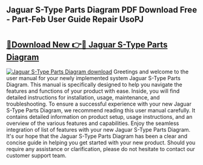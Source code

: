 ## Jaguar S-Type Parts Diagram PDF Download Free - Part-Feb User Guide Repair UsoPJ

# <h2><a href="http://dfmqedl.blite.top/?on=Jaguar+S-Type+Parts+Diagram">🔗Download New 👉🔴 Jaguar S-Type Parts Diagram</a></h2>

[![Jaguar S-Type Parts Diagram download](https://i.imgur.com/lujVjoI.png)](http://dfmqedl.blite.top/?on=Jaguar+S-Type+Parts+Diagram)
Greetings and welcome to the user manual for your newly implemented system Jaguar S-Type Parts Diagram. This manual is specifically designed to help you navigate the features and functions of your product with ease. Inside, you will find detailed instructions for installation, usage, maintenance, and troubleshooting. To ensure a successful experience with your new Jaguar S-Type Parts Diagram, we recommend reading this user manual carefully. It contains detailed information on product setup, usage instructions, and an overview of the various features and capabilities. Enjoy the seamless integration of list of features with your new Jaguar S-Type Parts Diagram. It's our hope that the Jaguar S-Type Parts Diagram has been a clear and concise guide in helping you get started with your new product. Should you require any assistance or clarification, please do not hesitate to contact our customer support team.
